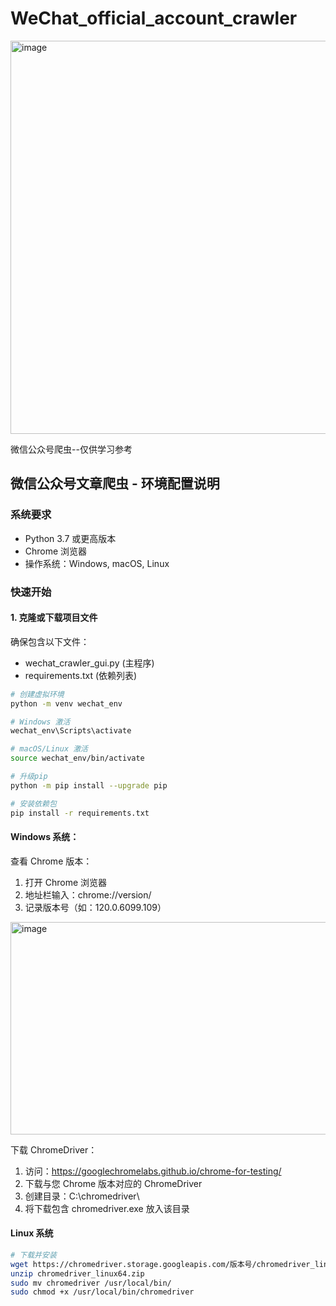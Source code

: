 # WeChat_official_account_crawler
<img width="801" height="629" alt="image" src="https://github.com/user-attachments/assets/31ca59cc-f6b1-415e-bfec-94b3db606e97" />

微信公众号爬虫--仅供学习参考

## 微信公众号文章爬虫 - 环境配置说明

### 系统要求
- Python 3.7 或更高版本
- Chrome 浏览器
- 操作系统：Windows, macOS, Linux

### 快速开始

#### 1. 克隆或下载项目文件
确保包含以下文件：  
- wechat_crawler_gui.py (主程序)  
- requirements.txt (依赖列表)

```bash
# 创建虚拟环境
python -m venv wechat_env

# Windows 激活
wechat_env\Scripts\activate

# macOS/Linux 激活  
source wechat_env/bin/activate

# 升级pip
python -m pip install --upgrade pip

# 安装依赖包
pip install -r requirements.txt
```

#### Windows 系统：
查看 Chrome 版本：

1. 打开 Chrome 浏览器
2. 地址栏输入：chrome://version/
3. 记录版本号（如：120.0.6099.109）
<img width="1009" height="340" alt="image" src="https://github.com/user-attachments/assets/eb2459e2-50c4-4a0c-83d3-d878e327b264" />

下载 ChromeDriver：

1. 访问：https://googlechromelabs.github.io/chrome-for-testing/
2. 下载与您 Chrome 版本对应的 ChromeDriver
3. 创建目录：C:\chromedriver\
4. 将下载包含 chromedriver.exe 放入该目录

#### Linux 系统
```bash
# 下载并安装
wget https://chromedriver.storage.googleapis.com/版本号/chromedriver_linux64.zip
unzip chromedriver_linux64.zip
sudo mv chromedriver /usr/local/bin/
sudo chmod +x /usr/local/bin/chromedriver
```
